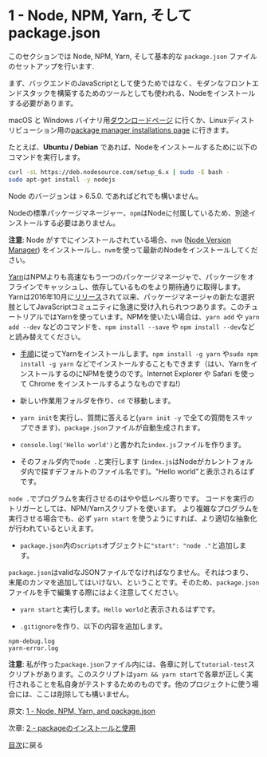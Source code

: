 # 1 - Node, NPM, Yarn, そして package.json

このセクションでは Node, NPM, Yarn, そして基本的な `package.json` ファイルのセットアップを行います.

まず、バックエンドのJavaScriptとして使うためではなく、モダンなフロントエンドスタックを構築するためのツールとしても使われる、Nodeをインストールする必要があります。

macOS と Windows バイナリ用[ダウンロードページ](https://nodejs.org/en/download/current/) に行くか、Linuxディストリビューション用の[package manager installations page](https://nodejs.org/en/download/package-manager/) に行きます。

たとえば、**Ubuntu / Debian** であれば、Nodeをインストールするために以下のコマンドを実行します。

```bash
curl -sL https://deb.nodesource.com/setup_6.x | sudo -E bash -
sudo apt-get install -y nodejs
```
Node のバージョンは > 6.5.0. であればどれでも構いません。

Nodeの標準パッケージマネージャー、`npm`はNodeに付属しているため、別途インストールする必要はありません。

**注意**: Node がすでにインストールされている場合、`nvm` ([Node Version Manager](https://github.com/creationix/nvm)) をインストールし、`nvm`を使って最新のNodeをインストールしてください。

[Yarn](https://yarnpkg.com/)はNPMよりも高速なもう一つのパッケージマネージャで、パッケージをオフラインでキャッシュし、依存しているものをより期待通りに取得します。Yarnは2016年10月に[リリース](https://code.facebook.com/posts/1840075619545360)されて以来、パッケージマネージャの新たな選択肢としてJavaScriptコミュニティに急速に受け入れられつつあります。このチュートリアルではYarnを使っています。NPMを使いたい場合は、`yarn add` や `yarn add --dev` などのコマンドを、`npm install --save` や `npm install --dev`などと読み替えてください。

- [手順](https://yarnpkg.com/en/docs/install)に従ってYarnをインストールします。`npm install -g yarn` や`sudo npm install -g yarn` などでインストールすることもできます（はい、YarnをインストールするのにNPMを使うのです。Internet Explorer や Safari を使って Chrome をインストールするようなものですね!）

- 新しい作業用フォルダを作り、`cd` で移動します。
- `yarn init`を実行し、質問に答えると(`yarn init -y` で全ての質問をスキップできます)、`package.json`ファイルが自動生成されます。
- `console.log('Hello world')`と書かれた`index.js`ファイルを作ります。
- そのフォルダ内で`node .`と実行します (`index.js`はNodeがカレントフォルダ内で探すデフォルトのファイル名です)。"Hello world"と表示されるはずです。

`node .`でプログラムを実行させるのはやや低レベル寄りです。
コードを実行のトリガーとしては、NPM/Yarnスクリプトを使います。
より複雑なプログラムを実行させる場合でも、必ず `yarn start` を使うようにすれば、より適切な抽象化が行われているといえます。

- `package.json`内の`scripts`オブジェクトに`"start": "node ."`と追加します。

`package.json`はvalidなJSONファイルでなければなりません。それはつまり、末尾のカンマを追加してはいけない、ということです。そのため、`package.json`ファイルを手で編集する際にはよく注意してください。

- `yarn start`と実行します。`Hello world`と表示されるはずです。 

- `.gitignore`を作り、以下の内容を追加します。

```
npm-debug.log
yarn-error.log
```

**注意**: 私が作った`package.json`ファイル内には、各章に対して`tutorial-test`スクリプトがあります。このスクリプトは`yarn && yarn start`で各章が正しく実行されることを私自身がテストするためのものです。他のプロジェクトに使う場合には、ここは削除しても構いません。

原文: [1 - Node, NPM, Yarn, and package.json](https://github.com/verekia/js-stack-from-scratch/tree/master/tutorial/1-node-npm-yarn-package-json)

次章: [2 - packageのインストールと使用](/tutorial/2-packages)

[目次](https://github.com/verekia/js-stack-from-scratch)に戻る
